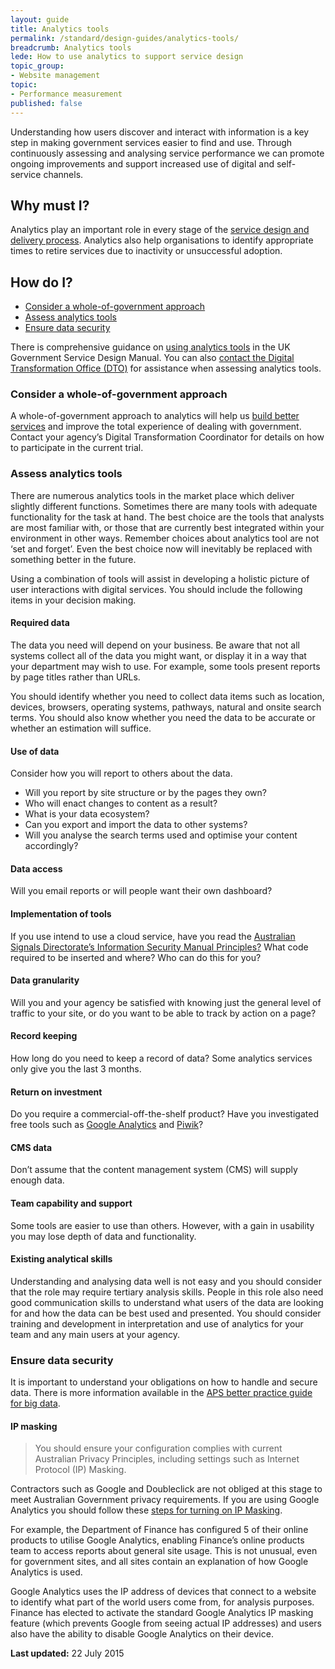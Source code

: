 ```yaml
---
layout: guide
title: Analytics tools
permalink: /standard/design-guides/analytics-tools/
breadcrumb: Analytics tools
lede: How to use analytics to support service design
topic_group:
- Website management
topic:
- Performance measurement
published: false
---
```

Understanding how users discover and interact with information is a key step in making government services easier to find and use. Through continuously assessing and analysing service performance we can promote ongoing improvements and support increased use of digital and self-service channels.

## Why must I?

Analytics play an important role in every stage of the [service design and delivery process](/for-digital-service-teams/standard/service-design-and-delivery-process). Analytics also help organisations to identify appropriate times to retire services due to inactivity or unsuccessful adoption.

## How do I?

*   [Consider a whole-of-government approach](#Whole-of-government)
*   [Assess analytics tools](#Assess-analytics-tools)
*   [Ensure data security](#data-security)

There is comprehensive guidance on [using analytics tools](https://www.gov.uk/service-manual/making-software/analytics-tools.html) in the UK Government Service Design Manual. You can also <a class="feedbackTrigger" href="mailto:jira@ausdto.atlassian.net?subject=Contact us about Building digital services">contact the Digital Transformation Office (DTO)</a> for assistance when assessing analytics tools.

### <a id="Whole-of-government" name="Whole-of-government"></a>Consider a whole-of-government approach

A whole-of-government approach to analytics will help us [build better services](/blog/building-better-services-with-analytics/) and improve the total experience of dealing with government. Contact your agency’s Digital Transformation Coordinator for details on how to participate in the current trial.


### <a id="Assess-analytics-tools" name="Assess-analytics-tools"></a>Assess analytics tools

There are numerous analytics tools in the market place which deliver slightly different functions. Sometimes there are many tools with adequate functionality for the task at hand. The best choice are the tools that analysts are most familiar with, or those that are currently best integrated within your environment in other ways. Remember choices about analytics tool are not ‘set and forget’. Even the best choice now will inevitably be replaced with something better in the future.

Using a combination of tools will assist in developing a holistic picture of user interactions with digital services. You should include the following items in your decision making.

#### Required data

The data you need will depend on your business. Be aware that not all systems collect all of the data you might want, or display it in a way that your department may wish to use. For example, some tools present reports by page titles rather than URLs.

You should identify whether you need to collect data items such as location, devices, browsers, operating systems, pathways, natural and onsite search terms. You should also know whether you need the data to be accurate or whether an estimation will suffice.

#### Use of data

Consider how you will report to others about the data.

*   Will you report by site structure or by the pages they own?
*   Who will enact changes to content as a result?
*   What is your data ecosystem?
*   Can you export and import the data to other systems?
*   Will you analyse the search terms used and optimise your content accordingly?

#### Data access

Will you email reports or will people want their own dashboard?

#### Implementation of tools

If you use intend to use a cloud service, have you read the [Australian Signals Directorate’s Information Security Manual Principles?](http://www.asd.gov.au/infosec/ism/index.htm) What code required to be inserted and where? Who can do this for you?

#### Data granularity

Will you and your agency be satisfied with knowing just the general level of traffic to your site, or do you want to be able to track by action on a page?

#### Record keeping

How long do you need to keep a record of data? Some analytics services only give you the last 3 months.

#### Return on investment

Do you require a commercial-off-the-shelf product? Have you investigated free tools such as [Google Analytics](http://www.google.com/analytics/) and [Piwik](http://piwik.org/)?

#### CMS data

Don’t assume that the content management system (CMS) will supply enough data.

#### Team capability and support

Some tools are easier to use than others. However, with a gain in usability you may lose depth of data and functionality.

#### Existing analytical skills

Understanding and analysing data well is not easy and you should consider that the role may require tertiary analysis skills. People in this role also need good communication skills to understand what users of the data are looking for and how the data can be best used and presented. You should consider training and development in interpretation and use of analytics for your team and any main users at your agency.

### <a id="data-security" name="data-security"></a>Ensure data security

It is important to understand your obligations on how to handle and secure data. There is more information available in the [APS better practice guide for big data](http://www.finance.gov.au/big-data).

#### IP masking

>You should ensure your configuration complies with current Australian Privacy Principles, including settings such as Internet Protocol (IP) Masking.

Contractors such as Google and Doubleclick are not obliged at this stage to meet Australian Government privacy requirements. If you are using Google Analytics you should follow these [steps for turning on IP Masking](https://support.google.com/analytics/answer/2905384?hl=en).

For example, the Department of Finance has configured 5 of their online products to utilise Google Analytics, enabling Finance’s online products team to access reports about general site usage. This is not unusual, even for government sites, and all sites contain an explanation of how Google Analytics is used.

Google Analytics uses the IP address of devices that connect to a website to identify what part of the world users come from, for analysis purposes. Finance has elected to activate the standard Google Analytics IP masking feature (which prevents Google from seeing actual IP addresses) and users also have the ability to disable Google Analytics on their device.

**Last updated:** 22 July 2015
